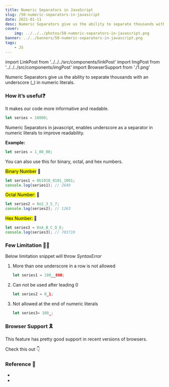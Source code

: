 ```yaml
---
title: Numeric Separators in JavaScript
slug: /50-numeric-separators-in-javascript
date: 2021-01-11
desc: Numeric Separators give us the ability to separate thousands with an underscore (_) in numeric literals.
cover:
    img: ../../../photos/50-numeric-separators-in-javascript.png
banner: ../../banners/50-numeric-separators-in-javascript.png
tags:
    - JS
---
```


import LinkPost from '../../../src/components/linkPost'
import ImgPost from '../../../src/components/imgPost'
import BrowserSupport from './1.png'

<p><span class='first-letter'>N</span>umeric Separators give us the ability to separate thousands with an underscore (_) in numeric literals.</p>

### How it’s useful❓

It makes our code more informative and readable.

```js
let series = 10000;
```

Numeric Separators in javascript, enables underscore as a separator in numeric literals to improve readability.

**Example:**

```js
let series = 1_00_00;
```

You can also use this for binary, octal, and hex numbers.

<mark> Binary Number</mark> 👻

```js
let series1 = 0b1010_0101_1001;
console.log(series1); // 2649
```

<mark>Octal Number:</mark> 👻

```js
let series2 = 0o2_3_5_7;
console.log(series2); // 1263
```

<mark>Hex Number:</mark> 👻

```js
let series3 = 0xA_B_C_D_E;
console.log(series3); // 703710
```

### Few Limitation 🤦‍♀️

<p>Below limitation snippet will throw <i>SyntaxError</i></p>

1. More than one underscore in a row is not allowed

    ```js
    let series1 = 100__000;
    ```

2. Can not be used after leading 0

    ```js
    let series2 = 0_1;
    ```

3. Not allowed at the end of numeric literals

    ```js
    let series3= 100_;
    ```

### Browser Support 🎗

This feature has pretty good support in recent versions of browsers. 

Check this out 👇

<ImgPost src={BrowserSupport} alt='browser support for numeric separators' />


### Reference 🧐

- <LinkPost href='https://v8.dev/features/numeric-separators' name='Numeric Separators V8' />
- <LinkPost href='https://caniuse.com/#feat=mdn-javascript_grammar_numeric_separators' name='Browser Support' />
